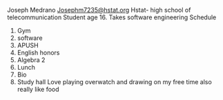 Joseph Medrano
Josephm7235@hstat.org
 Hstat- high school of telecommunication 
 Student age 16. Takes software engineering
Schedule 
1. Gym
2. software
3. APUSH
4. English honors
5. Algebra 2
6. Lunch
7. Bio
8. Study hall
Love playing overwatch and drawing on my free time also really like food